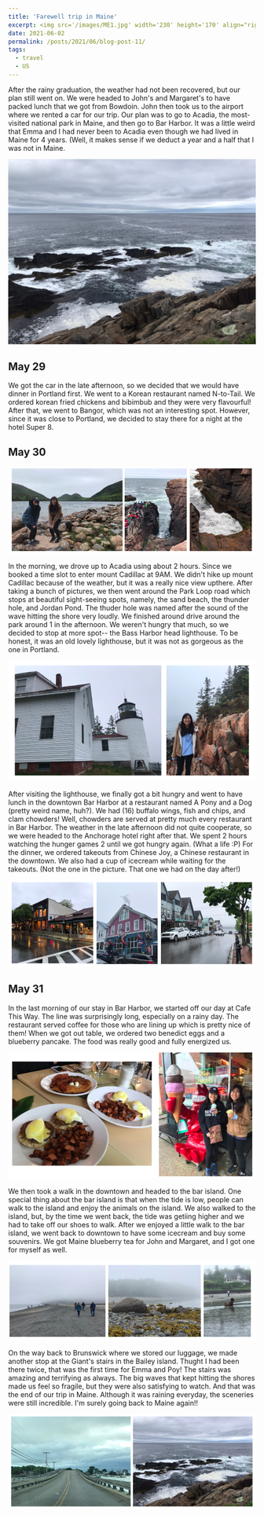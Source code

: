 ```yaml
---
title: 'Farewell trip in Maine'
excerpt: <img src='/images/ME1.jpg' width='230' height='170' align="right" hspace="20">  After the rainy graduation, the weather had not been recovered, but our plan still went on. We were headed to John's and Margaret's to have packed lunch that we got from Bowdoin. John then took us to the airport where we rented a car for our trip. Our plan was to go to Acadia, the most-visited national park in Maine, and then go to downtown Bar Harbor. It was a little weird that Emma and I had never been to Acadia even though we had lived in Maine for 4 years. (Well, it makes sense if we deduct a year and a half that I was not in Maine. 
date: 2021-06-02
permalink: /posts/2021/06/blog-post-11/
tags:
  - travel
  - US
---
```


After the rainy graduation, the weather had not been recovered, but our plan still went on. We were headed to John's and Margaret's to have packed lunch that we got from Bowdoin. John then took us to the airport where we rented a car for our trip. Our plan was to go to Acadia, the most-visited national park in Maine, and then go to Bar Harbor. It was a little weird that Emma and I had never been to Acadia even though we had lived in Maine for 4 years. (Well, it makes sense if we deduct a year and a half that I was not in Maine. 
<p align="center">
  <img src="/images/ME1.jpg">
</p>

May 29
---

We got the car in the late afternoon, so we decided that we would have dinner in Portland first. We went to a Korean restaurant named N-to-Tail. We ordered korean fried chickens and bibimbub and they were very flavourful! After that, we went to Bangor, which was not an interesting spot. However, since it was close to Portland, we decided to stay there for a night at the hotel Super 8. 

May 30
---
<p align="center">
  <img src="/images/ME2.png">
</p>

In the morning, we drove up to Acadia using about 2 hours. Since we booked a time slot to enter mount Cadillac at 9AM. We didn't hike up mount Cadillac because of the weather, but it was a really nice view upthere. After taking a bunch of pictures, we then went around the Park Loop road which stops at beautiful sight-seeing spots, namely, the sand beach, the thunder hole, and Jordan Pond. The thuder hole was named after the sound of the wave hitting the shore very loudly. We finished around drive around the park around 1 in the afternoon. We weren't hungry that much, so we decided to stop at more spot-- the Bass Harbor head lighthouse. To be honest, it was an old lovely lighthouse, but it was not as gorgeous as the one in Portland. 

<p align="center">
  <img src="/images/ME3.png">
</p>

After visiting the lighthouse, we finally got a bit hungry and went to have lunch in the downtown Bar Harbor at a restaurant named A Pony and a Dog (pretty weird name, huh?). We had (16) buffalo wings, fish and chips, and clam chowders! Well, chowders are served at pretty much every restaurant in Bar Harbor. The weather in the late afternoon did not quite cooperate, so we were headed to the Anchorage hotel right after that. We spent 2 hours watching the hunger games 2 until we got hungry again. (What a life :P) For the dinner, we ordered takeouts from Chinese Joy, a Chinese restaurant in the downtown. We also had a cup of icecream while waiting for the takeouts. (Not the one in the picture. That one we had on the day after!) 


<p align="center">
  <img src="/images/ME4.png">
</p>

May 31
---

In the last morning of our stay in Bar Harbor, we started off our day at Cafe This Way. The line was surprisingly long, especially on a rainy day. The restaurant served coffee for those who are lining up which is pretty nice of them! When we got out table, we ordered two benedict eggs and a blueberry pancake. The food was really good and fully energized us. 

<p align="center">
  <img src="/images/ME5.png">
</p>

We then took a walk in the downtown and headed to the bar island. One special thing about the bar island is that when the tide is low, people can walk to the island and enjoy the animals on the island. We also walked to the island, but, by the time we went back, the tide was getiing higher and we had to take off our shoes to walk. After we enjoyed a little walk to the bar island, we went back to downtown to have some icecream and buy some souvenirs. We got Maine blueberry tea for John and Margaret, and I got one for myself as well.

<p align="center">
  <img src="/images/ME6.png">
</p>

On the way back to Brunswick where we stored our luggage, we made another stop at the Giant's stairs in the Bailey island. Thught I had been there twice, that was the first time for Emma and Poy! The stairs was amazing and terrifying as always. The big waves that kept hitting the shores made us feel so fragile, but they were also satisfying to watch. And that was the end of our trip in Maine. Although it was raining everyday, the sceneries were still incredible. I'm surely going back to Maine again!! 

<p align="center">
  <img src="/images/ME7.png">
</p>
